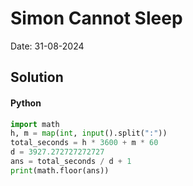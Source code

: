 
# Simon Cannot Sleep

Date: 31-08-2024

## Solution
#### Python
```python
import math
h, m = map(int, input().split(":"))
total_seconds = h * 3600 + m * 60
d = 3927.272727272727
ans = total_seconds / d + 1
print(math.floor(ans))
```
        